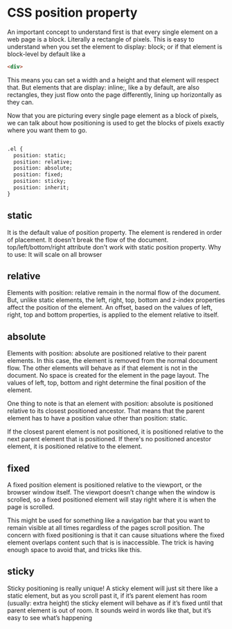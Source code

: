 # CSS position property

An important concept to understand first is that every single element on a web page is a block. Literally a rectangle of pixels. This is easy to understand when you set the element to display: block; or if that element is block-level by default like a 
```html 
<div>
```
This means you can set a width and a height and that element will respect that. But elements that are display: inline;, like a <span> by default, are also rectangles, they just flow onto the page differently, lining up horizontally as they can.

Now that you are picturing every single page element as a block of pixels, we can talk about how positioning is used to get the blocks of pixels exactly where you want them to go.

```html

.el {
  position: static;
  position: relative;
  position: absolute;
  position: fixed;
  position: sticky;
  position: inherit;
}

```

## static
It is the default value of position property. The element is rendered in order of placement. It doesn't break the flow of the document. top/left/bottom/right attribute don't work with static position property.
Why to use: It will scale on all browser

## relative
Elements with position: relative remain in the normal flow of the document. But, unlike static elements, the left, right, top, bottom and z-index properties affect the position of the element. An offset, based on the values of left, right, top and bottom properties, is applied to the element relative to itself.

## absolute
Elements with position: absolute are positioned relative to their parent elements. In this case, the element is removed from the normal document flow. The other elements will behave as if that element is not in the document. No space is created for the element in the page layout. The values of left, top, bottom and right determine the final position of the element.

One thing to note is that an element with position: absolute is positioned relative to its closest positioned ancestor. That means that the parent element has to have a position value other than position: static.

If the closest parent element is not positioned, it is positioned relative to the next parent element that is positioned. If there's no positioned ancestor element, it is positioned relative to the <html> element.

## fixed
A fixed position element is positioned relative to the viewport, or the browser window itself. The viewport doesn’t change when the window is scrolled, so a fixed positioned element will stay right where it is when the page is scrolled.

This might be used for something like a navigation bar that you want to remain visible at all times regardless of the pages scroll position. The concern with fixed positioning is that it can cause situations where the fixed element overlaps content such that is is inaccessible. The trick is having enough space to avoid that, and tricks like this.

## sticky
Sticky positioning is really unique! A sticky element will just sit there like a static element, but as you scroll past it, if it’s parent element has room (usually: extra height) the sticky element will behave as if it’s fixed until that parent element is out of room. It sounds weird in words like that, but it’s easy to see what’s happening